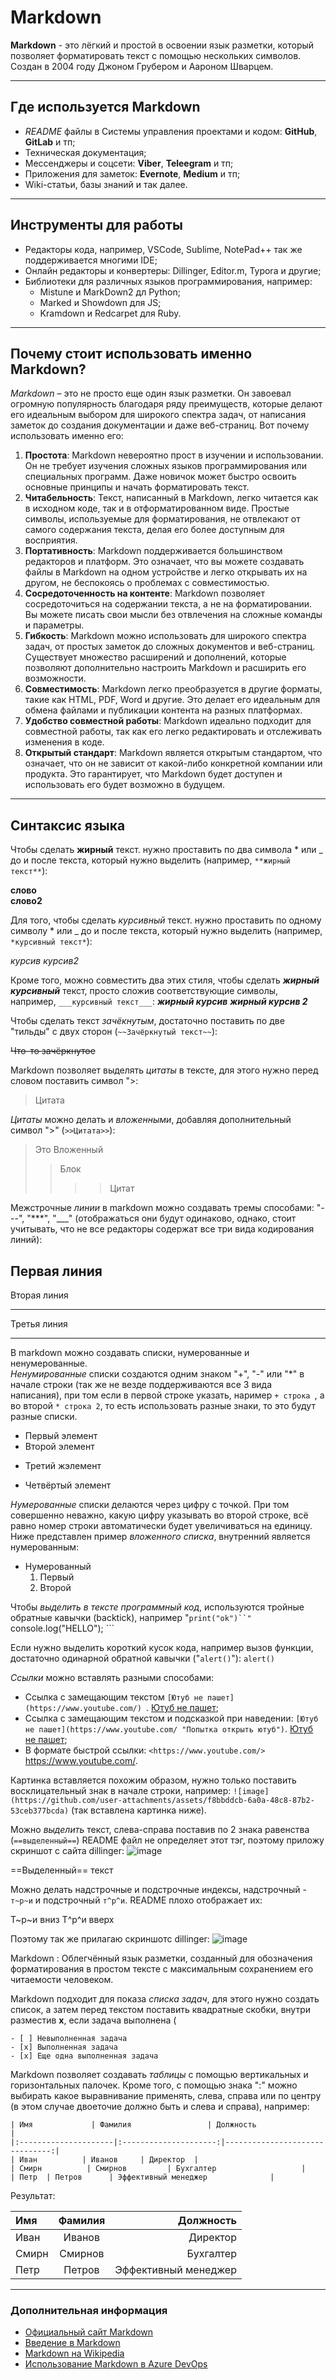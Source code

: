 # Markdown 


**Markdown** - это лёгкий и простой в освоении язык разметки, который позволяет форматировать  текст с помощью нескольких символов. Создан в 2004 году Джоном Грубером и Аароном Шварцем.

------------------------------------
## Где используется Markdown  


* *README* файлы в Системы управления проектами и кодом: **GitHub**, **GitLab** и тп;
* Техническая документация;
* Мессенджеры и соцсети: **Viber**, **Teleegram** и тп;
* Приложения для заметок: **Evernote**, **Medium** и тп;
* Wiki-статьи, базы знаний и так далее.

-----------------------------------------
## Инструменты для работы  


* Редакторы кода, например, VSCode, Sublime, NotePad++ так же поддерживается многими IDE;
* Онлайн редакторы и конвертеры: Dillinger, Editor.m, Typora и другие;
* Библиотеки для различных языков программирования, например:
  * Mistune и MarkDown2 дл Python;
  * Marked и Showdown для JS;
  * Kramdown и Redcarpet для Ruby.

 -----------------------------------------
 ## Почему стоит использовать именно Markdown?  

 
*Markdown* – это не просто еще один язык разметки. Он завоевал огромную популярность благодаря ряду преимуществ, которые делают его идеальным выбором для широкого спектра задач, от написания заметок до создания документации и даже веб-страниц.
Вот почему использовать именно его: 
1. **Простота**: Markdown невероятно прост в изучении и использовании. Он не требует изучения сложных языков программирования или специальных программ. Даже новичок может быстро освоить основные принципы и начать форматировать текст.
2. **Читабельность**: Текст, написанный в Markdown, легко читается как в исходном коде, так и в отформатированном виде. Простые символы, используемые для форматирования, не отвлекают от самого содержания текста, делая его более доступным для восприятия.
3. **Портативность**: Markdown поддерживается большинством редакторов и платформ. Это означает, что вы можете создавать файлы в Markdown на одном устройстве и легко открывать их на другом, не беспокоясь о проблемах с совместимостью.
4. **Сосредоточенность на контенте**: Markdown позволяет сосредоточиться на содержании текста, а не на форматировании. Вы можете писать свои мысли без отвлечения на сложные команды и параметры.
5. **Гибкость**: Markdown можно использовать для широкого спектра задач, от простых заметок до сложных документов и веб-страниц. Существует множество расширений и дополнений, которые позволяют дополнительно настроить Markdown и расширить его возможности.
6. **Совместимость**: Markdown легко преобразуется в другие форматы, такие как HTML, PDF, Word и другие. Это делает его идеальным для обмена файлами и публикации контента на разных платформах.
7. **Удобство совместной работы**: Markdown идеально подходит для совместной работы, так как его легко редактировать и отслеживать изменения в коде.
8. **Открытый стандарт**: Markdown является открытым стандартом, что означает, что он не зависит от какой-либо конкретной компании или продукта. Это гарантирует, что Markdown будет доступен и использовать его будет возможно в будущем.
---------------------------------------------------
 ## Синтаксис языка  

Чтобы сделать **жирный** текст. нужно проставить по два символа \* или \_ до и после текста, который нужно выделить (например, ```**жирный текст**```): 

**слово**  
__слово2__

Для того, чтобы сделать *курсивный* текст. нужно проставить по одному символу \* или \_ до и после текста, который нужно выделить (например, ```*курсивный текст*```): 

*курсив*
_курсив2_

Кроме того, можно совместить два этих стиля, чтобы сделать ___жирный курсивный___ текст, просто сложив соответствующие символы, например, ```___курсивный текст___```:
***жирный курсив***
___жирный курсив 2___

Чтобы сделать текст *зачёкнутым*, достаточно поставить по две "тильды" с двух сторон (```~~Зачёркнутый текст~~```):

~~Что-то зачёркнутое~~

Markdown позволяет выделять *цитаты* в тексте, для этого нужно перед словом поставить символ ">:

>Цитата

*Цитаты* можно делать и *вложенными*, добавляя дополнительный символ ">" (```>>Цитата>>```):
>Это
>Вложенный
>>Блок
>>>>Цитат

Межстрочные *линии* в markdown можно создавать тремы способами: "---", "***", "___" (отображаться они будут одинаково, однако, стоит учитывать, что не все редакторы содержат все три вида кодирования линий):

Первая линия
-----------
Вторая линия
***
Третья линия
___

В markdown можно создавать списки, нумерованные и ненумерованные.  
*Ненумированные* списки создаются одним знаком "+", "-" или "*" в начале строки (так же не везде поддерживаются все 3 вида написания), при том если в первой строке указать, наример ```+ строка ```, а во второй ```* строка 2```, то есть использовать разные знаки, то это будут разные списки.
+ Первый элемент
+ Второй элемент
- Третий жэлемент
* Четвёртый элемент

*Нумерованные* списки делаются через цифру с точкой. При том совершенно неважно, какую цифру указывать во второй строке, всё равно номер строки автоматически будет увеличиваться на единицу. Ниже представлен пример *вложенного списка*, внутренний является нумерованным:
+ Нумерованный 
    1. Первый
    2. Второй

Чтобы *выделить в тексте программный код*, используются тройные обратные кавычки (backtick), например "```print("ok")``"
``` console.log("HELLO"); ```

Если нужно выделить короткий кусок кода, например вызов функции, достаточно одинарной обратной кавычки ("`alert()`"):
`alert()`


*Ссылки* можно вставлять разными способами:
- Ссылка с замещающим текстом ```[Ютуб не пашет](https://www.youtube.com/) ```. [Ютуб не пашет](https://www.youtube.com/);
- Ссылка с замещающим текстом и подсказкой при наведении: ```[Ютуб не пашет](https://www.youtube.com/ "Попытка открыть ютуб")```. [Ютуб не пашет](https://www.youtube.com/ "Попытка открыть ютуб");
- В формате быстрой ссылки: ```<https://www.youtube.com/>``` <https://www.youtube.com/>.

Картинка вставляется похожим образом, нужно только поставить восклицательный знак в начале строки, например: ```![image](https://github.com/user-attachments/assets/f8bbddcb-6a0a-48c8-87b2-53ceb377bcda)``` (так вставлена картинка ниже).

Можно *выделить* текст, слева-справа поставив по 2 знака равенства (``` ==выделенный== ```)
README файл не определяет этот тэг, поэтому приложу скриншот с сайта dillinger:
![image](https://github.com/user-attachments/assets/f8bbddcb-6a0a-48c8-87b2-53ceb377bcda)

==Выделенный== текст

Можно делать надстрочные и подстрочные индексы, надстрочный - ```т~р~и``` и подстрочный ```т^р^и```. README плохо отображает их:

Т~р~и вниз
Т^р^и вверх

Поэтому так же прилагаю скриншотс  dillinger:
![image](https://github.com/user-attachments/assets/c554641d-555d-42c1-9cc8-a0d25274ae1f)


Markdown
: Облегчённый язык разметки, созданный для обозначения форматирования в простом тексте с максимальным сохранением его читаемости человеком.


Markdown подходит для показа *списка задач*, для этого нужно создать список, а затем перед текстом поставить квадратные скобки, внутри разместив **x**, если задача выполнена (
```
- [ ] Невыполненная задача
- [x] Выполненная задача
- [x] Еще одна выполненная задача
```

Markdown позволяет создавать *таблицы* с помощью вертикальных и горизонтальных палочек. Кроме того, с помощью знака ":" можно выбирать какое выравнивание применять, слева, справа или по центру (в этом случае двоеточие должно быть и слева и справа), например:
```
| Имя             | Фамилия                 | Должность                           |
|:---------------------|:---------------------:|-------------------------------:|
| Иван          | Иванов     | Директор  |
| Смирн          | Смирнов         | Бухгалтер                   |
| Петр  | Петров      | Эффективный менеджер              |
```

Результат:

| Имя             | Фамилия                 | Должность                           |
|:---------------------|:---------------------:|-------------------------------:|
| Иван          | Иванов     | Директор  |
| Смирн          | Смирнов         | Бухгалтер                   |
| Петр  | Петров      | Эффективный менеджер              |

----------------------------------------------------------------------------
### Дополнительная информация  


* [Официальный сайт Markdown](https://daringfireball.net/projects/markdown/)
* [Введение в Markdown](https://ru.markdown.net.br/nachinaya/ "Введение в MarkDown")
* [Markdown на Wikipedia](https://ru.wikipedia.org/wiki/Markdown "Markdown")
* [Использование Markdown в Azure DevOps](https://learn.microsoft.com/ru-ru/azure/devops/project/wiki/markdown-guidance?view=azure-devops "Использование Markdown в Azure DevOps")


